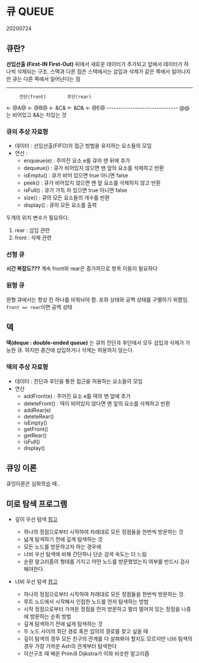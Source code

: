 # 큐 QUEUE

20200724

## 큐란?

**선입선출 (First-IN First-Out)** 뒤에서 새로운 데이터가 추가되고 앞에서 데이터가 하나씩 삭제되는 구조.
스택과 다른 점은 스택에서는 삽입과 삭제가 같은 쪽에서 일어나지만 큐는 다른 쪽에서 일어난다는 점

------------------------------
         전단(front)        후단(rear)
<-  @A@  <-  @B@  <-  &C&  <-  &D&  <-  @E@
\------------------------------ 
@@는 비어있고 &&는 차있는 것

### 큐의 추상 자료형

* 데이터 : 선입선출(FIFO)의 접근 방법을 유지하는 요소들의 모임
* 연산 :
    * enqueue(e) : 주어진 요소 e를 큐의 맨 뒤에 추가
    * dequeue() : 큐가 비어있지 않으면 맨 앞의 요소를 삭제하고 반환
    * isEmptu() : 큐가 비어 있으면 true 아니면 false
    * peek() : 큐가 비어있지 않으면 맨 앞 요소를 삭제하지 않고 반환
    * isFull() : 큐가 가득 차 있으면 true 아니면 false
    * size() : 큐의 모든 요소들의 개수를 반환
    * display() : 큐의 모든 요소를 출력

두개의 위치 변수가 필요하다.
1. rear : 삽입 관련
2. front : 삭제 관련


### 선형 큐

**시간 복잡도???**
계속 front와 rear은 증가하므로 항목 이동이 필요하다

### 원형 큐

원형 큐에서는 항상 칸 하나를 비워놔야 함. 포화 상태와 공백 상태를 구별하기 위함임.
`front == rear`이면 공백 상태

## 덱

**덱(deque : double-ended queue)** 는 큐의 전단과 후단에서 모두 삽입과 삭제가 가능한 큐. 하지만 중간에 삽입하거나 삭제는 허용하지 않는다.

### 덱의 추상 자료형

* 데이터 : 전단과 후단을 통한 접근을 허용하는 요소들의 모임
* 연산
    * addFront(e) : 주어진 요소 e를 덱의 맨 앞에 추가
    * deleteFront() : 덱이 비어있지 않다면 맨 앞의 요소를 삭제하고 반환
    * addRear(e)
    * deleteRear()
    * isEmpty()
    * getFront()
    * getRear()
    * isFull()
    * display() 

## 큐잉 이론

큐잉이론은 심화학습 때..

## 미로 탐색 프로그램

* 깊이 우선 탐색 [참고](https://gmlwjd9405.github.io/2018/08/14/algorithm-dfs.html)
    * 하나의 정점으로부터 시작하여 차례대로 모든 정점들을 한번씩 방문하는 것
    * 넓게 탐색하기 전에 깊게 탐색하는 것
    * 모든 노드를 방문하고자 하는 경우에
    * 너비 우선 탐색에 비해 간단하나 단순 검색 속도는 더 느림
    * 순환 알고리즘의 형태를 가지고 어떤 노드를 방문했었는지 여부를 반드시 검사해야한다.


* 너비 우선 탐색 [참고](https://gmlwjd9405.github.io/2018/08/15/algorithm-bfs.html)
    * 하나의 정점으로부터 시작하여 차례대로 모든 정점들을 한번씩 방문하는 것.
    * 루트 노드에서 시작해서 인접한 노드를 먼저 탐색하는 방법
    * 시작 정점으로부터 가까운 정점을 먼저 방문하고 멀리 떨어져 있는 정점을 나중에 방문하는 순회 방법
    * 깊게 탐색하기 전에 넓게 탐색하는 것
    * 두 노드 사이의 최단 경로 혹은 임의의 경로를 찾고 싶을 때
    * 깊이 탐색의 경우 모든 친구의 관계를 다 살펴봐야 할지도 모르지만 너비 탐색의 경우 가장 가까운 Ash의 관계부터 탐색한다
    * 이산구조 때 배운 Prim과 Dijkstra가 이와 비슷한 알고리즘